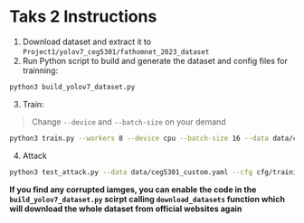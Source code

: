 # Taks 2 Instructions
1. Download dataset and extract it to `Project1/yolov7_ceg5301/fathomnet_2023_dataset`
2. Run Python script to build and generate the dataset and config files for trainning:
```bash
python3 build_yolov7_dataset.py
```
3. Train:
> Change `--device` and `--batch-size` on your demand
```bash
python3 train.py --workers 8 --device cpu --batch-size 16 --data data/ceg5301_custom.yaml --img 640 640 --cfg cfg/training/yolov7.yaml --weights 'fathomnet_2023_dataset/yolov7_training.pt' --name yolov7-custom --hyp data/hyp.scratch.custom.yaml
```

4. Attack
```bash
python3 test_attack.py --data data/ceg5301_custom.yaml --cfg cfg/training/yolov7.yaml --hyp data/hyp.scratch.custom.yaml --img 640 --batch 24 --conf 0.4 --iou 0.65 --weights fathomnet.pt --name yolov7_640_val --attack --epsilon 0.01 --device 0
```

**If you find any corrupted iamges, you can enable the code in the `build_yolov7_dataset.py` scirpt calling `download_datasets` function which will download the whole dataset from official websites again**